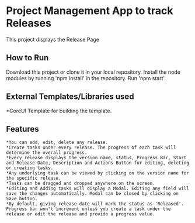 # Project Management App to track Releases

This project displays the Release Page

## How to Run

Download this project or clone it in your local repository. Install the node modules by running 'npm install' in the repository.
Run 'npm start'.

## External Templates/Libraries used

\*CoreUI Template for building the template.

## Features

    *You can add, edit, delete any release.
    *Create tasks under every release. The progress of each task will determine the overall progress.
    *Every release displays the version name, status, Progress Bar, Start and Release Date, Description and Actions Button for editing, deleting or creating tasks.
    *Any underlying task can be viewed by clicking on the version name for the specific release.
    *Tasks can be dragged and dropped anywhere on the screen.
    *Editing and Adding tasks will display a Modal. Editing any field will save the changes automatically. Modal can be closed by clicking on Save button.
    *By default, giving release date will mark the status as 'Released'. Progress bar won't increment unless you create a task under the release or edit the release and provide a progress value.
